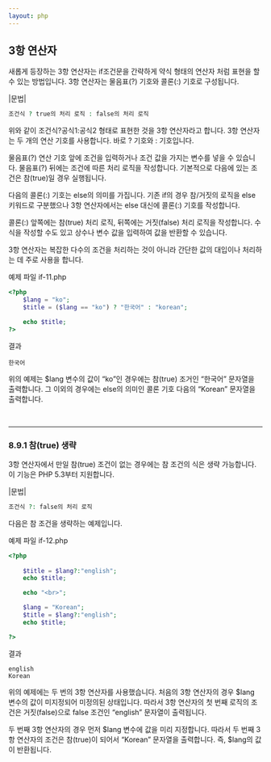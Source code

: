 ```yaml
---
layout: php
---
```

## 3항 연산자
새롭게 등장하는 3항 연산자는 if조건문을 간략하게 약식 형태의 연산자 처럼 표현을 할 수 있는 방법입니다. 
3항 연산자는 물음표(?) 기호와 콜론(:) 기호로 구성됩니다.  

|문법|
```php
조건식 ? true의 처리 로직 : false의 처리 로직
```

위와 같이 조건식?공식1:공식2 형태로 표현한 것을 3항 연산자라고 합니다. 3항 연산자는 두 개의 연산 기호를 사용합니다. 바로 ? 기호와 : 기호입니다.  

물음표(?) 연산 기호 앞에 조건을 입력하거나 조건 값을 가지는 변수를 넣을 수 있습니다. 물음표(?) 뒤에는 조건에 따른 처리 로직을 작성합니다. 기본적으로 다음에 있는 조건은 참(true)일 경우 실행됩니다.  

다음의 콜론(:) 기호는 else의 의미를 가집니다. 기존 if의 경우 참/거짓의 로직을 else 키워드로 구분했으나 3항 연산자에서는 else 대신에 콜론(:) 기호를 작성합니다.  

콜론(:) 앞쪽에는 참(true) 처리 로직, 뒤쪽에는 거짓(false) 처리 로직을 작성합니다. 수식을 작성할 수도 있고 상수나 변수 값을 입력하여 값을 반환할 수 있습니다.  

3항 연산자는 복잡한 다수의 조건을 처리하는 것이 아니라 간단한 값의 대입이나 처리하는 데 주로 사용을 합니다.  

예제 파일 if-11.php
```php
<?php
	$lang = "ko";
	$title = ($lang == "ko") ? "한국어" : "korean";

	echo $title;
?>
```

결과
```
한국어
```

위의 예제는 $lang 변수의 값이 “ko”인 경우에는 참(true) 조거인 “한국어” 문자열을 출력합니다. 그 이외의 경우에는 else의 의미인 콜론 기호 다음의 “Korean” 문자열을 출력합니다.  

<br>
<hr>

### 8.9.1 참(true) 생략
3항 연산자에서 만일 참(true) 조건이 없는 경우에는 참 조건의 식은 생략 가능합니다. 이 기능은 PHP 5.3부터 지원합니다.  

|문법|
```php
조건식 ?: false의 처리 로직
```

다음은 참 조건을 생략하는 예제입니다.  

예제 파일 if-12.php
```php
<?php
	
	$title = $lang?:"english";
	echo $title;

	echo "<br>";

	$lang = "Korean";
	$title = $lang?:"english";
	echo $title;

?>
```

결과
```
english
Korean
```

위의 예제에는 두 번의 3항 연산자를 사용했습니다. 처음의 3항 연산자의 경우 $lang 변수의 값이 미지정되어 미정의된 상태입니다. 따라서 3항 연산자의 첫 번째 로직의 조건은 거짓(false)으로 false 조건인 “english” 문자열이 출력됩니다.  

두 번째 3항 연산자의 경우 먼저 $lang 변수에 값을 미리 지정합니다. 따라서 두 번째 3항 연산자의 조건은 참(true)이 되어서 “Korean” 문자열을 출력합니다. 즉, $lang의 값이 반환됩니다.  

<br><br>